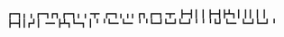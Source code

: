 ┏━┓╻  ╻     ┏━┓┏┓ ┏━┓╻ ╻╺┳╸   ┏━┓╻ ╻╻     ┏┓ ┏━┓╺┳╸
┣━┫┃  ┃     ┣━┫┣┻┓┃ ┃┃ ┃ ┃    ┣━┫┃┏┛┃  ╺━╸┣┻┓┗━┓ ┃ 
╹ ╹┗━╸┗━╸   ╹ ╹┗━┛┗━┛┗━┛ ╹    ╹ ╹┗┛ ┗━╸   ┗━┛┗━┛ ╹ 
